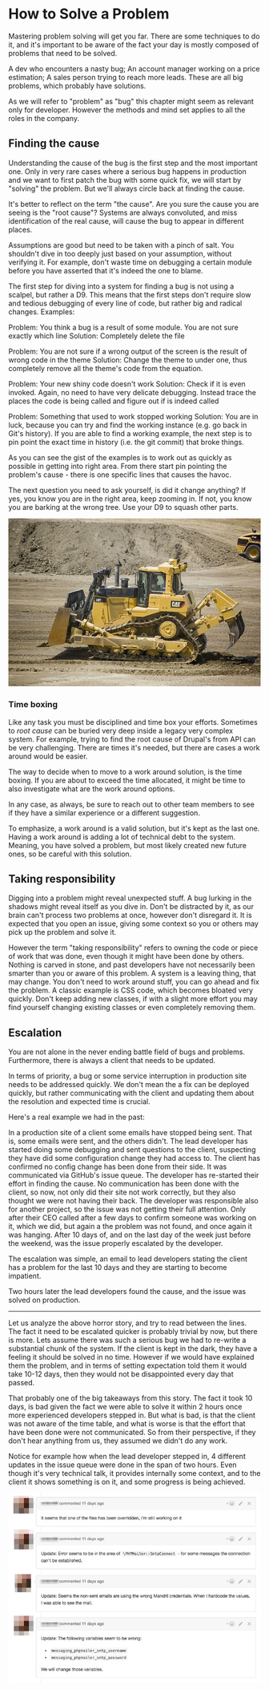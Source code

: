 # How to Solve a Problem

Mastering problem solving will get you far. There are some techniques to do it, and it's important to be aware of the fact your day is mostly composed of problems that need to be solved.

A dev who encounters a nasty bug; An account manager working on a price estimation; A sales person trying to reach more leads. These are all big problems, which probably have solutions.

As we will refer to "problem" as "bug" this chapter might seem as relevant only for developer. However the methods and mind set applies to all the roles in the company.

## Finding the cause

Understanding the cause of the bug is the first step and the most important one. Only in very rare cases where a serious bug happens in production and we want to first patch the bug with some quick fix, we will start by "solving" the problem. But we'll always circle back at finding the cause.

It's better to reflect on the term "the cause". Are you sure the cause you are seeing is the "root cause"?
Systems are always convoluted, and miss identification of the real cause, will cause the bug to appear in different places.

Assumptions are good but need to be taken with a pinch of salt. You shouldn't dive in too deeply just based on your assumption, without verifying it. For example, don't waste time on debugging a certain module before you have asserted that it's indeed the one to blame.

The first step for diving into a system for finding a bug is not using a scalpel, but rather a D9. This means that the first steps don't require slow and tedious debugging of every line of code, but rather big and radical changes. Examples:

Problem: You think a bug is a result of some module. You are not sure exactly which line
Solution: Completely delete the file

Problem: You are not sure if a wrong output of the screen is the result of wrong code in the theme
Solution: Change the theme to under one, thus completely remove all the theme's code from the equation.

Problem: Your new shiny code doesn't work
Solution: Check if it is even invoked. Again, no need to have very delicate debugging. Instead trace the places the code is being called and figure out if is indeed called

Problem: Something that used to work stopped working
Solution: You are in luck, because you can try and find the working instance (e.g. go back in Git's history). If you are able to find a working example, the next step is to pin point the exact time in history (i.e. the git commit) that broke things.

As you can see the gist of the examples is to work out as quickly as possible in getting into right area. From there start pin pointing the problem's cause - there is one specific lines that causes the havoc.

The next question you need to ask yourself, is did it change anything?
If yes, you know you are in the right area, keep zooming in.
If not, you know you are barking at the wrong tree. Use your D9 to squash other parts.

![Caterpillar D9](images/solving_problem/image1.jpg)

### Time boxing

Like any task you must be disciplined and time box your efforts. Sometimes to _root cause_ can be buried
very deep inside a legacy very complex system. For example, trying to find the root cause of Drupal's from API
can be very challenging. There are times it's needed, but there are cases a work around would be easier.

The way to decide when to move to a work around solution, is the time boxing. If you are about to exceed the time allocated, it might be time to also investigate what are the work around options.

In any case, as always, be sure to reach out to other team members to see if they have a similar experience or a different suggestion.

To emphasize, a work around is a valid solution, but it's kept as the last one. Having a work around is adding a lot of technical debt to the system. Meaning, you have solved a problem, but most likely created new future ones, so be careful with this solution.

## Taking responsibility

Digging into a problem might reveal unexpected stuff. A bug lurking in the shadows might reveal itself as you dive in.
Don't be distracted by it, as our brain can't process two problems at once, however don't disregard it. It is expected that you open an issue, giving some context so you or others may pick up the problem and solve it.

However the term "taking responsibility" refers to owning the code or piece of work that was done, even though it might have been done by others. Nothing is carved in stone, and past developers have not necessarily been smarter than you or aware of this problem.
A system is a leaving thing, that may change. You don't need to work around stuff, you can go ahead and fix the problem. A classic example is CSS code, which becomes bloated very quickly. Don't keep adding new classes, if with a slight more effort you may find yourself changing existing classes or even completely removing them.

## Escalation

You are not alone in the never ending battle field of bugs and problems. Furthermore, there is always a client  that needs to be updated.

In terms of priority, a bug or some service interruption in production site needs to be addressed quickly. We don't mean the a fix can be deployed quickly, but rather communicating with the client and updating them about the resolution and expected time is crucial.

Here's a real example we had in the past:

In a production site of a client some emails have stopped being sent. That is, some emails were sent, and the others didn't.
The lead developer has started doing some debugging and sent questions to the client, suspecting they have did some configuration change they had access to.
The client has confirmed no config change has been done from their side. It was communicated via GitHub's issue queue.
The developer has re-started their effort in finding the cause. No communication has been done with the client, so now, not only did their site not work correctly, but they also thought we were not having their back.
The developer was responsible also for another project, so the issue was not getting their full attention.
Only after their CEO called after a few days to confirm someone was working on it, which we did, but again a the problem was not found, and once again it was hanging.
After 10 days of, and on the last day of the week just before the weekend, was the issue properly escalated by the developer.

The escalation was simple, an email to lead developers stating the client has a problem for the last 10 days and they are starting to become impatient.

Two hours later the lead developers found the cause, and the issue was solved on production.

---

Let us analyze the above horror story, and try to read between the lines. The fact it need to be escalated quicker is probably trivial by now, but there is more. Lets assume there was such a serious bug we had to re-write a substantial chunk of the system. If the client is kept in the dark, they have a feeling it should be solved in no time. However if we would have explained them the problem, and in terms of setting expectation told them it would take 10-12 days, then they would not be disappointed every day that passed.

That probably one of the big takeaways from this story. The fact it took 10 days, is bad given the fact we were able to solve it within 2 hours once more experienced developers stepped in. But what is bad, is that the client was not aware of the time table, and what is worse is that the effort that have been done were not communicated. So from their perspective, if they don't hear anything from us, they assumed we didn't do any work.

Notice for example how when the lead developer stepped in, 4 different updates in the issue queue were done in the span of two hours. Even though it's very technical talk, it provides internally some context, and to the client it shows something is on it, and some progress is being achieved.

![Constantly updating all the stakeholders](images/solving_problem/image2.jpg)
